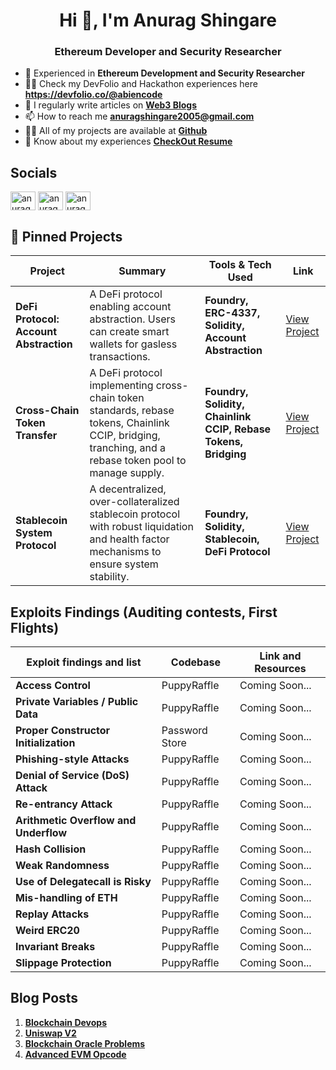 <h1 align="center">Hi 👋, I'm Anurag Shingare</h1>
<h3 align="center">Ethereum Developer and Security Researcher</h3>

- 🔭 Experienced in **Ethereum Development and Security Researcher** 
- 👨‍💻 Check my DevFolio and Hackathon experiences here **https://devfolio.co/@abiencode** 
- 📝 I regularly write articles on **[Web3 Blogs](https://app.daily.dev/squads/anuragiiitt)** 
- 📫 How to reach me **anuragshingare2005@gmail.com** 
- 👨‍💻 All of my projects are available at **[Github](https://github.com/anuragShingare30/)** 
- 📄 Know about my experiences **[CheckOut Resume](https://drive.google.com/file/d/1y5nMp_UlLM0xDDqRpR6xnU_WMtcXD6dc/view?usp=sharing)**



## Socials

<p align="left">
<a href="https://twitter.com/anurag_pramod_s" target="blank"><img align="center" src="https://raw.githubusercontent.com/rahuldkjain/github-profile-readme-generator/master/src/images/icons/Social/twitter.svg" alt="anurag_pramod_s" height="30" width="40" /></a>
<a href="https://linkedin.com/in/anurag-pramod-shingare-499553292" target="blank"><img align="center" src="https://raw.githubusercontent.com/rahuldkjain/github-profile-readme-generator/master/src/images/icons/Social/linked-in-alt.svg" alt="anurag-pramod-shingare-499553292" height="30" width="40" /></a>
<a href="https://instagram.com/anuragshingare_3011" target="blank"><img align="center" src="https://raw.githubusercontent.com/rahuldkjain/github-profile-readme-generator/master/src/images/icons/Social/instagram.svg" alt="anuragshingare_3011" height="30" width="40" /></a>



## 📌 Pinned Projects


| Project                            | Summary                                                                                                                                                  | Tools & Tech Used                                                 | Link                |
|------------------------------------|----------------------------------------------------------------------------------------------------------------------------------------------------------|-------------------------------------------------------------------|---------------------|
| **DeFi Protocol: Account Abstraction** | A DeFi protocol enabling account abstraction. Users can create smart wallets for gasless transactions.                                                   | **Foundry, ERC-4337, Solidity, Account Abstraction**                 | [View Project](https://github.com/anuragShingare30/foundry_AccountAbstraction)   |
| **Cross-Chain Token Transfer**     | A DeFi protocol implementing cross-chain token standards, rebase tokens, Chainlink CCIP, bridging, tranching, and a rebase token pool to manage supply. | **Foundry, Solidity, Chainlink CCIP, Rebase Tokens, Bridging**       | [View Project](https://github.com/anuragShingare30/DeFiProtocol_CrossChain_Tokens_Transfer)   |
| **Stablecoin System Protocol**     | A decentralized, over-collateralized stablecoin protocol with robust liquidation and health factor mechanisms to ensure system stability.               | **Foundry, Solidity, Stablecoin, DeFi Protocol**                     | [View Project](https://github.com/anuragShingare30/DeFiProtocol_StableCoin)   |








## Exploits Findings (Auditing contests, First Flights)

| Exploit findings and list           | Codebase       | Link and Resources  |
|-------------------------------------|----------------|---------------------|
| **Access Control**                      | PuppyRaffle    | Coming Soon...      |
| **Private Variables / Public Data**     | PuppyRaffle    | Coming Soon...      |
| **Proper Constructor Initialization**   | Password Store | Coming Soon...      |
| **Phishing-style Attacks**              | PuppyRaffle    | Coming Soon...      |
| **Denial of Service (DoS) Attack**      | PuppyRaffle    | Coming Soon...      |
| **Re-entrancy Attack**                | PuppyRaffle    | Coming Soon...      |
| **Arithmetic Overflow and Underflow**   | PuppyRaffle    | Coming Soon...      |
| **Hash Collision**                      | PuppyRaffle    | Coming Soon...      |
| **Weak Randomness**                     | PuppyRaffle    | Coming Soon...      |
| **Use of Delegatecall is Risky**        | PuppyRaffle    | Coming Soon...      |
| **Mis-handling of ETH**                 | PuppyRaffle    | Coming Soon...      |
| **Replay Attacks**                      | PuppyRaffle    | Coming Soon...      |
| **Weird ERC20**                         | PuppyRaffle    | Coming Soon...      |
| **Invariant Breaks**                    | PuppyRaffle    | Coming Soon...      |
| **Slippage Protection**                 | PuppyRaffle    | Coming Soon...      |



## Blog Posts

1. **[Blockchain Devops](https://dly.to/iXcIoG2SB0x)**
2. **[Uniswap V2](https://dly.to/PffvJlK43IY)**
3. **[Blockchain Oracle Problems](https://dly.to/HxhMRZi7epb)**
4. **[Advanced EVM Opcode](https://dly.to/lkHPqLMw35h)**
